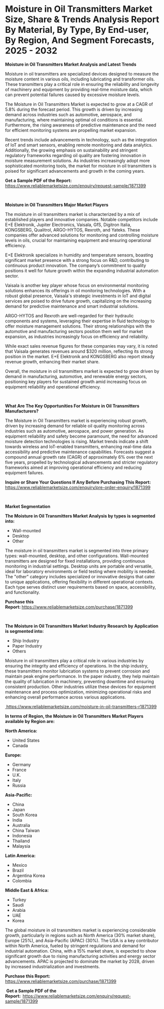 <p><h1>Moisture in Oil Transmitters Market Size, Share & Trends Analysis Report By Material, By Type, By End-user, By Region, And Segment Forecasts, 2025 - 2032</h1></p><p><strong>Moisture in Oil Transmitters Market Analysis and Latest Trends</strong></p>
<p><p>Moisture in oil transmitters are specialized devices designed to measure the moisture content in various oils, including lubricating and transformer oils. These transmitters play a critical role in ensuring the reliability and longevity of machinery and equipment by providing real-time moisture data, which can prevent potential failures caused by excessive moisture levels.</p><p>The Moisture in Oil Transmitters Market is expected to grow at a CAGR of 5.8% during the forecast period. This growth is driven by increasing demand across industries such as automotive, aerospace, and manufacturing, where maintaining optimal oil conditions is essential. Furthermore, the rising awareness of predictive maintenance and the need for efficient monitoring systems are propelling market expansion.</p><p>Recent trends include advancements in technology, such as the integration of IoT and smart sensors, enabling remote monitoring and data analytics. Additionally, the growing emphasis on sustainability and stringent regulatory frameworks regarding oil quality are fostering innovation in moisture measurement solutions. As industries increasingly adopt more sophisticated monitoring tools, the market for moisture in oil transmitters is poised for significant advancements and growth in the coming years.</p></p>
<p><strong>Get a Sample PDF of the Report:&nbsp;</strong> <a href="https://www.reliablemarketsize.com/enquiry/request-sample/1871399?utm_campaign=2444&utm_medium=2&utm_source=Github&utm_content=ia&utm_term=12042025&utm_id=moisture-in-oil-transmitters">https://www.reliablemarketsize.com/enquiry/request-sample/1871399</a></p>
<p>&nbsp;</p>
<p><strong>Moisture in Oil Transmitters Major Market Players</strong></p>
<p><p>The moisture in oil transmitters market is characterized by a mix of established players and innovative companies. Notable competitors include E+E Elektronik, Jupiter Electronics, Vaisala, GfS, Digitron Italia, KONGSBERG, Qualitrol, ARGO-HYTOS, Rexroth, and Yateks. These companies offer advanced solutions for monitoring and controlling moisture levels in oils, crucial for maintaining equipment and ensuring operational efficiency.</p><p>E+E Elektronik specializes in humidity and temperature sensors, boasting significant market presence with a strong focus on R&D, contributing to continuous product innovation. The company’s commitment to quality positions it well for future growth within the expanding industrial automation sector.</p><p>Vaisala is another key player whose focus on environmental monitoring solutions enhances its offerings in oil monitoring technologies. With a robust global presence, Vaisala's strategic investments in IoT and digital services are poised to drive future growth, capitalizing on the increasing demand for predictive maintenance and smart industrial solutions.</p><p>ARGO-HYTOS and Rexroth are well-regarded for their hydraulic components and systems, leveraging their expertise in fluid technology to offer moisture management solutions. Their strong relationships with the automotive and manufacturing sectors position them well for market expansion, as industries increasingly focus on efficiency and reliability.</p><p>While exact sales revenue figures for these companies may vary, it is noted that Vaisala generates revenues around $320 million, reflecting its strong position in the market. E+E Elektronik and KONGSBERG also report steady revenue growth, enhancing their market share.</p><p>Overall, the moisture in oil transmitters market is expected to grow driven by demand in manufacturing, automotive, and renewable energy sectors, positioning key players for sustained growth amid increasing focus on equipment reliability and operational efficiency.</p></p>
<p>&nbsp;</p>
<p><strong>What Are The Key Opportunities For Moisture in Oil Transmitters Manufacturers?</strong></p>
<p><p>The Moisture in Oil Transmitters market is experiencing robust growth, driven by increasing demand for reliable oil quality monitoring across industries such as automotive, aerospace, and power generation. As equipment reliability and safety become paramount, the need for advanced moisture detection technologies is rising. Market trends indicate a shift towards wireless and IoT-enabled transmitters, enhancing real-time data accessibility and predictive maintenance capabilities. Forecasts suggest a compound annual growth rate (CAGR) of approximately 6% over the next five years, propelled by technological advancements and stricter regulatory frameworks aimed at improving operational efficiency and reducing equipment failures.</p></p>
<p><strong>Inquire or Share Your Questions If Any Before Purchasing This Report:</strong> <a href="https://www.reliablemarketsize.com/enquiry/pre-order-enquiry/1871399?utm_campaign=2444&utm_medium=2&utm_source=Github&utm_content=ia&utm_term=12042025&utm_id=moisture-in-oil-transmitters">https://www.reliablemarketsize.com/enquiry/pre-order-enquiry/1871399</a></p>
<p>&nbsp;</p>
<p><strong>Market Segmentation</strong></p>
<p><strong>The Moisture in Oil Transmitters Market Analysis by types is segmented into:</strong></p>
<p><ul><li>Wall-mounted</li><li>Desktop</li><li>Other</li></ul></p>
<p><p>The moisture in oil transmitters market is segmented into three primary types: wall-mounted, desktop, and other configurations. Wall-mounted transmitters are designed for fixed installations, providing continuous monitoring in industrial settings. Desktop units are portable and versatile, ideal for laboratory environments or field testing where mobility is needed. The "other" category includes specialized or innovative designs that cater to unique applications, offering flexibility in different operational contexts. Each type serves distinct user requirements based on space, accessibility, and functionality.</p></p>
<p><strong>Purchase this Report:&nbsp;</strong><a href="https://www.reliablemarketsize.com/purchase/1871399?utm_campaign=2444&utm_medium=2&utm_source=Github&utm_content=ia&utm_term=12042025&utm_id=moisture-in-oil-transmitters">https://www.reliablemarketsize.com/purchase/1871399</a></p>
<p>&nbsp;</p>
<p><strong>The Moisture in Oil Transmitters Market Industry Research by Application is segmented into:</strong></p>
<p><ul><li>Ship Industry</li><li>Paper Industry</li><li>Others</li></ul></p>
<p><p>Moisture in oil transmitters play a critical role in various industries by ensuring the integrity and efficiency of operations. In the ship industry, these transmitters monitor lubrication systems to prevent corrosion and maintain peak engine performance. In the paper industry, they help maintain the quality of lubrication in machinery, preventing downtime and ensuring consistent production. Other industries utilize these devices for equipment maintenance and process optimization, minimizing operational risks and enhancing overall performance across various applications.</p></p>
<p><a href="https://www.reliablemarketsize.com/moisture-in-oil-transmitters-r1871399?utm_campaign=2444&utm_medium=2&utm_source=Github&utm_content=ia&utm_term=12042025&utm_id=moisture-in-oil-transmitters">&nbsp;https://www.reliablemarketsize.com/moisture-in-oil-transmitters-r1871399</a></p>
<p><strong>In terms of Region, the Moisture in Oil Transmitters Market Players available by Region are:</strong></p>
<p>
    <p> <strong> North America: </strong>
        <ul>
            <li>United States</li>
            <li>Canada</li>
        </ul>
        </p> 
    <p> <strong> Europe: </strong>
        <ul>
            <li>Germany</li>
            <li>France</li>
            <li>U.K.</li>
            <li>Italy</li>
            <li>Russia</li>
        </ul>
        </p> 
    <p> <strong> Asia-Pacific: </strong>
        <ul>
            <li>China</li>
            <li>Japan</li>
            <li>South Korea</li>
            <li>India</li>
            <li>Australia</li>
            <li>China Taiwan</li>
            <li>Indonesia</li>
            <li>Thailand</li>
            <li>Malaysia</li>
        </ul>
        </p> 
    <p> <strong> Latin America: </strong>
        <ul>
            <li>Mexico</li>
            <li>Brazil</li>
            <li>Argentina Korea</li>
            <li>Colombia</li>
        </ul>
        </p> 
    <p> <strong> Middle East & Africa: </strong>
        <ul>
            <li>Turkey</li>
            <li>Saudi</li>
            <li>Arabia</li>
            <li>UAE</li>
            <li>Korea</li>
        </ul>
    </p>
    </p>
<p><p>The global moisture in oil transmitters market is experiencing considerable growth, particularly in regions such as North America (30% market share), Europe (25%), and Asia-Pacific (APAC) (30%). The USA is a key contributor within North America, fueled by stringent regulations and demand for industrial automation. China, with a 15% market share, is expected to show significant growth due to rising manufacturing activities and energy sector advancements. APAC is projected to dominate the market by 2028, driven by increased industrialization and investments.</p></p>
<p><strong>Purchase this Report: </strong><a href="https://www.reliablemarketsize.com/purchase/1871399?utm_campaign=2444&utm_medium=2&utm_source=Github&utm_content=ia&utm_term=12042025&utm_id=moisture-in-oil-transmitters">https://www.reliablemarketsize.com/purchase/1871399</a></p>
<p>&nbsp;<strong>Get a Sample PDF of the Report:&nbsp;&nbsp;</strong><a href="https://www.reliablemarketsize.com/enquiry/request-sample/1871399?utm_campaign=2444&utm_medium=2&utm_source=Github&utm_content=ia&utm_term=12042025&utm_id=moisture-in-oil-transmitters">https://www.reliablemarketsize.com/enquiry/request-sample/1871399</a></p>
<p><strong></strong></p>
<p><p></p><p></p><p></p></p>